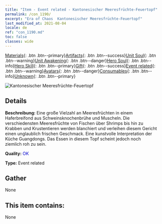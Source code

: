 ```yaml
---
title: "Item - Event related - Kantonesischer Meeresfrüchte-Feuertopf"
permalink: /con_1190/
excerpt: "Era of Chaos  Kantonesischer Meeresfrüchte-Feuertopf"
last_modified_at: 2021-08-04
locale: de
ref: "con_1190.md"
toc: false
classes: wide
---
```

 [Materials](/ItemsDE/){: .btn .btn--primary}[Artifacts](/ItemsDE/Artifacts/){: .btn .btn--success}[Unit Soul](/ItemsDE/UnitSoul/){: .btn .btn--warning}[Unit Awakening](/ItemsDE/UnitAwakening/){: .btn .btn--danger}[Hero Soul](/ItemsDE/HeroSoul/){: .btn .btn--info}[Hero Skill](/ItemsDE/HeroSkill/){: .btn .btn--primary}[Gift](/ItemsDE/Gift/){: .btn .btn--success}[Event related](/ItemsDE/Events/){: .btn .btn--warning}[Avatars](/ItemsDE/Avatars/){: .btn .btn--danger}[Consumables](/ItemsDE/Consumables/){: .btn .btn--info}[Unknown](/ItemsDE/Unknown/){: .btn .btn--primary}

 ![Kantonesischer Meeresfrüchte-Feuertopf](/images/t/i_81512331.png)

## Details
 **Beschreibung:** Eine große Vielzahl an Meeresfrüchten in einem Haferbreifond aus Schweinsknochenbrühe und Muscheln. Die verschiedensten Meeresfrüchte von Fischen über Shrimps bis hin zu Krabben und Krustentieren werden blanchiert und verleihen diesem Gericht einen unglaublich frischen Geschmack. Eine kunstvolle Interpretation der Küche Guangdongs. Das Essen in diesem Topf scheint jedoch noch ziemlich roh zu sein.

 **Quality:** <span style="color: #0000CD">OK</span>

 **Type:** Event related

## Gather

  None

## This item contains:

  None

